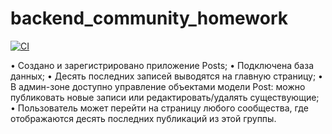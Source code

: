 # backend_community_homework

[![CI](https://github.com/yandex-praktikum/hw02_community/actions/workflows/python-app.yml/badge.svg?branch=master)](https://github.com/yandex-praktikum/hw02_community/actions/workflows/python-app.yml)

  • Создано и зарегистрировано приложение Posts;
  • Подключена база данных;
  • Десять последних записей выводятся на главную страницу;
  • В админ-зоне доступно управление объектами модели Post: можно публиковать новые записи или редактировать/удалять существующие;
  • Пользователь может перейти на страницу любого сообщества, где отображаются десять последних публикаций из этой группы.
